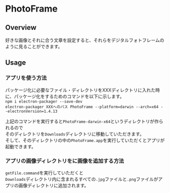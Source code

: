 # PhotoFrame

## Overview
好きな画像とそれに合う文章を設定すると、それらをデジタルフォトフレームのように見ることができます。

## Usage

### アプリを使う方法
パッケージ化に必要なファイル・ディレクトリをXXXディレクトリに入れた時に、パッケージ化をするためのコマンドを以下に示します。  
`npm i electron-packager --save-dev`  
`electron-packager XXXへのパス PhotoFrame --platform=darwin --arch=x64 --electronVersion=1.4.13`

上記のコマンドを実行すると`PhotoFrame-darwin-x64`というディレクトリが作られるので  
そのディレクトリを`Downloads`ディレクトリに移動していただきます。  
そして、そのディレクトリの中の`PhotoFrame.app`を実行していただくとアプリが起動できます。

### アプリの画像ディレクトリをに画像を追加する方法
`getFile.command`を実行していただくと  
`Downloads`ディレクトリ内に含まれるすべての`.jpg`ファイルと`.png`ファイルがアプリの画像ディレクトリに追加されます。
